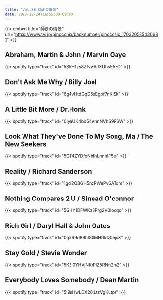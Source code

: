 ```yaml
---
title: "Vol.88 師走の情景"
date: 2023-12-24T16:55:00+09:00
---
```


{{< embed title="師走の情景" url="https://www.tvi.jp/pinocchio/backnumber/pinocchio_170320585430681" >}}

## Abraham, Martin & John / Marvin Gaye
{{< spotify type="track" id="5SbH1zs8ZfvwAJXUhsE5zO" >}}

## Don't Ask Me Why / Billy Joel
{{< spotify type="track" id="6g4vHtdGqD5eEgpf7nKISk" >}}

## A Little Bit More / Dr.Honk
{{< spotify type="track" id="0IyaUK4bo54AnnNVhS9RSW" >}}

## Look What They've Done To My Song, Ma / The New Seekers
{{< spotify type="track" id="5GT4ZYDfoNhfhLnnhIF5el" >}}

## Reality / Richard Sanderson
{{< spotify type="track" id="1gci2QBGH5nzPWePv6ATom" >}}

## Nothing Compares 2 U / Sinead O'connor
{{< spotify type="track" id="5GHY1DFWKz3Prg2V0Iodqo" >}}

## Rich Girl / Daryl Hall & John Oates
{{< spotify type="track" id="0qRR9d89hIS0MHRkQ0ejxX" >}}

## Stay Gold / Stevie Wonder
{{< spotify type="track" id="5K2l0YHVjNKrPlZ5RNn2m2" >}}

## Everybody Loves Somebody / Dean Martin
{{< spotify type="track" id="5I9sHwLDX28tLtzVgKLtpr" >}}
